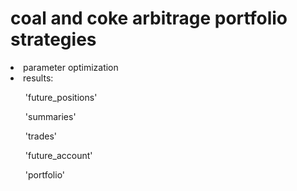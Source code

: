 <h1>coal and coke arbitrage portfolio strategies</h1>
<li>parameter optimization</li>
<li>results:</li>
<ul>'future_positions'</ul>
<ul>'summaries'</ul>
<ul>'trades'</ul>
<ul>'future_account'</ul>
<ul>'portfolio'</ul>
